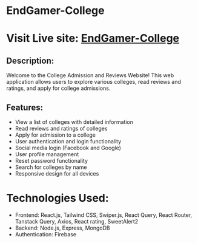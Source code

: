 # EndGamer-College

# Visit Live site: [EndGamer-College](https://endgamer-college.web.app/)

## Description:

Welcome to the College Admission and Reviews Website! This web application allows users to explore various colleges, read reviews and ratings, and apply for college admissions.

## Features:

- View a list of colleges with detailed information
- Read reviews and ratings of colleges
- Apply for admission to a college
- User authentication and login functionality
- Social media login (Facebook and Google)
- User profile management
- Reset password functionality
- Search for colleges by name
- Responsive design for all devices

# Technologies Used:

- Frontend: React.js, Tailwind CSS, Swiper.js, React Query, React Router, Tanstack Query, Axios, React rating, SweetAlert2
- Backend: Node.js, Express, MongoDB
- Authentication: Firebase
